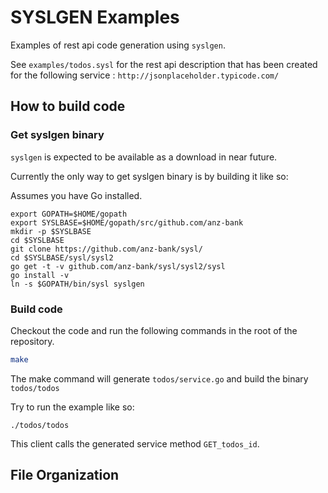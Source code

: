 # SYSLGEN Examples

Examples of rest api code generation using `syslgen`.

See `examples/todos.sysl` for the rest api description that has been created for the following service : `http://jsonplaceholder.typicode.com/`

## How to build code

### Get syslgen binary

`syslgen` is expected to be available as a download in near future.

Currently the only way to get syslgen binary is by building it like so:

Assumes you have Go installed.
```
export GOPATH=$HOME/gopath
export SYSLBASE=$HOME/gopath/src/github.com/anz-bank
mkdir -p $SYSLBASE
cd $SYSLBASE
git clone https://github.com/anz-bank/sysl/
cd $SYSLBASE/sysl/sysl2
go get -t -v github.com/anz-bank/sysl/sysl2/sysl
go install -v
ln -s $GOPATH/bin/sysl syslgen
```
### Build code

Checkout the code and run the following commands in the root of the repository.

```bash
make
```
The make command will generate `todos/service.go` and build the binary `todos/todos`

Try to run the example like so:

```
./todos/todos
```

This client calls the generated service method `GET_todos_id`.


## File Organization

